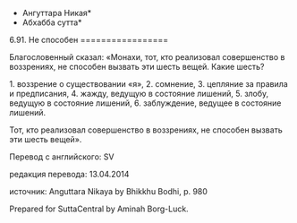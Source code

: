 * Ангуттара Никая*
* Абхабба сутта*

6\.91\. Не способен
\=\=\=\=\=\=\=\=\=\=\=\=\=\=\=\=\=

Благословенный сказал: «Монахи, тот, кто реализовал совершенство в воззрениях, не способен вызвать эти шесть вещей\. Какие шесть?

1\. воззрение о существовании «я»,
2\. сомнение,
3\. цепляние за правила и предписания,
4\. жажду, ведущую в состояние лишений,
5\. злобу, ведущую в состояние лишений,
6\. заблуждение, ведущее в состояние лишений\.

Тот, кто реализовал совершенство в воззрениях, не способен вызвать эти шесть вещей»\.

Перевод с английского: SV

редакция перевода: 13\.04\.2014

источник: Anguttara Nikaya by Bhikkhu Bodhi, p\. 980

Prepared for SuttaCentral by Aminah Borg\-Luck\.